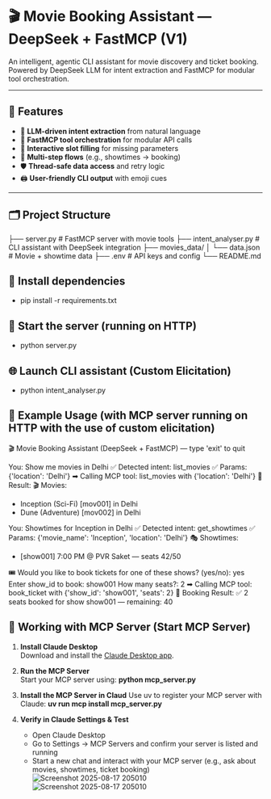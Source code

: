 # 🎬 Movie Booking Assistant — DeepSeek + FastMCP (V1)

An intelligent, agentic CLI assistant for movie discovery and ticket booking. Powered by DeepSeek LLM for intent extraction and FastMCP for modular tool orchestration.

---

## 🚀 Features

- 🧠 **LLM-driven intent extraction** from natural language
- 🔧 **FastMCP tool orchestration** for modular API calls
- 🧵 **Interactive slot filling** for missing parameters
- 🔁 **Multi-step flows** (e.g., showtimes → booking)
- 🛡️ **Thread-safe data access** and retry logic
- 🖨️ **User-friendly CLI output** with emoji cues

---

## 🗂️ Project Structure

├── server.py # FastMCP server with movie tools 
├── intent_analyser.py # CLI assistant with DeepSeek integration
├── movies_data/ 
│ └── data.json # Movie + showtime data 
├── .env # API keys and config 
└── README.md 

## 📄 Install dependencies
- pip install -r requirements.txt

## 🧭 Start the server (running on HTTP)
- python server.py

## 🌐 Launch CLI assistant (Custom Elicitation)
- python intent_analyser.py

## 💬 Example Usage (with MCP server running on HTTP with the use of custom elicitation)
🎬 Movie Booking Assistant (DeepSeek + FastMCP) — type 'exit' to quit

You: Show me movies in Delhi
✅ Detected intent: list_movies
✅ Params: {'location': 'Delhi'}
➡ Calling MCP tool: list_movies with {'location': 'Delhi'}
🤖 Result:
🎬 Movies:
- Inception (Sci-Fi) [mov001] in Delhi
- Dune (Adventure) [mov002] in Delhi

You: Showtimes for Inception in Delhi
✅ Detected intent: get_showtimes
✅ Params: {'movie_name': 'Inception', 'location': 'Delhi'}
🎭 Showtimes:
- [show001] 7:00 PM @ PVR Saket — seats 42/50

🎟️ Would you like to book tickets for one of these shows? (yes/no): yes
Enter show_id to book: show001
How many seats?: 2
➡ Calling MCP tool: book_ticket with {'show_id': 'show001', 'seats': 2}
🤖 Booking Result:
✅ 2 seats booked for show show001 — remaining: 40

## 🧩 Working with MCP Server (Start MCP Server)

1. **Install Claude Desktop**  
   Download and install the [Claude Desktop app](https://claude.ai).

2. **Run the MCP Server**  
   Start your MCP server using: **python mcp_server.py**
   
4. **Install the MCP Server in Claud**
   Use uv to register your MCP server with Claude: **uv run mcp install mcp_server.py**

5. **Verify in Claude Settings & Test**
   - Open Claude Desktop
   - Go to Settings → MCP Servers and confirm your server is listed and running
   - Start a new chat and interact with your MCP server (e.g., ask about movies, showtimes, ticket booking)
![Screenshot 2025-08-17 205010](https://github.com/user-attachments/assets/87cacad3-2994-4989-84db-0eef9442832d) ![Screenshot 2025-08-17 205010](https://github.com/user-attachments/assets/62aaec47-9454-4123-9cb3-f63d5bd7d733)


